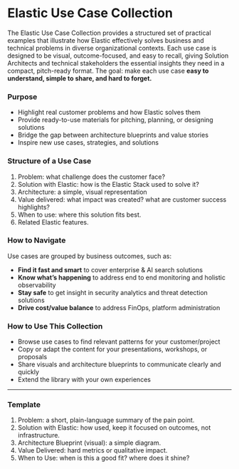 # Elastic Use Case Collection

The Elastic Use Case Collection provides a structured set of practical examples that illustrate how Elastic effectively solves business and technical problems in diverse organizational contexts.
Each use case is designed to be visual, outcome-focused, and easy to recall, giving Solution Architects and technical stakeholders the essential insights they need in a compact, pitch-ready format.
The goal: make each use case **easy to understand, simple to share, and hard to forget.**

### Purpose
- Highlight real customer problems and how Elastic solves them
- Provide ready-to-use materials for pitching, planning, or designing solutions
- Bridge the gap between architecture blueprints and value stories
- Inspire new use cases, strategies, and solutions

### Structure of a Use Case
1. Problem: what challenge does the customer face?
2. Solution with Elastic: how is the Elastic Stack used to solve it?
3. Architecture: a simple, visual representation
4. Value delivered: what impact was created? what are customer success highlights?
5. When to use: where this solution fits best.
6. Related Elastic features.

### How to Navigate
Use cases are grouped by business outcomes, such as:
- **Find it fast and smart**  to cover enterprise & AI search solutions  
- **Know what’s happening** to address end to end monitoring and holistic observability  
- **Stay safe** to get insight in security analytics and threat detection solutions  
- **Drive cost/value balance** to address FinOps, platform administration  

### How to Use This Collection
- Browse use cases to find relevant patterns for your customer/project
- Copy or adapt the content for your presentations, workshops, or proposals
- Share visuals and architecture blueprints to communicate clearly and quickly
- Extend the library with your own experiences

---
### Template
1. Problem: a short, plain-language summary of the pain point.
2. Solution with Elastic: how used, keep it focused on outcomes, not infrastructure.
3. Architecture Blueprint (visual): a simple diagram.
4. Value Delivered: hard metrics or qualitative impact.
5. When to Use: when is this a good fit? where does it shine?
